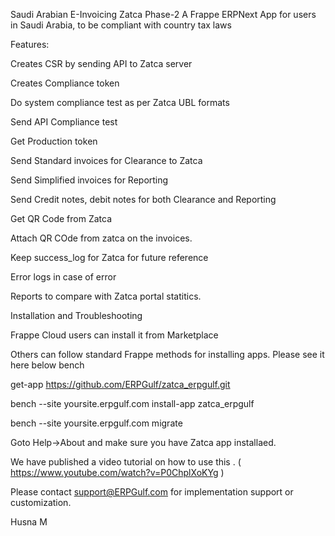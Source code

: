 Saudi Arabian E-Invoicing Zatca Phase-2
A Frappe ERPNext App for users in Saudi Arabia, to be compliant with country tax laws

Features:

Creates CSR by sending API to Zatca server

Creates Compliance token

Do system compliance test as per Zatca UBL formats

Send API Compliance test

Get Production token

Send Standard invoices for Clearance to Zatca

Send Simplified invoices for Reporting

Send Credit notes, debit notes for both Clearance and Reporting

Get QR Code from Zatca

Attach QR COde from zatca on the invoices.

Keep success_log for Zatca for future reference

Error logs in case of error

Reports to compare with Zatca portal statitics.

Installation and Troubleshooting

Frappe Cloud users can install it from Marketplace

Others can follow standard Frappe methods for installing apps. Please see it here below bench

get-app https://github.com/ERPGulf/zatca_erpgulf.git

bench --site yoursite.erpgulf.com install-app zatca_erpgulf

bench --site yoursite.erpgulf.com migrate

Goto Help->About and make sure you have Zatca app installaed.

We have published a video tutorial on how to use this . ( https://www.youtube.com/watch?v=P0ChplXoKYg )

Please contact support@ERPGulf.com for implementation support or customization.

Husna M
